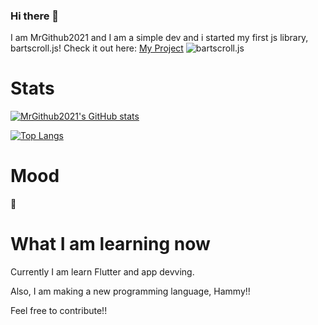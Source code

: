 ### Hi there 👋
I am MrGithub2021 and I am a simple dev and i started my first js library, bartscroll.js!
Check it out here: [My Project]( https://github.com/MrGithub2021/bartscroll.js )
![bartscroll.js](https://socialify.git.ci/MrGithub2021/bartscroll.js/image?description=1&forks=1&issues=1&language=1&owner=1&pattern=Overlapping%20Hexagons&pulls=1&stargazers=1&theme=Dark)
# Stats
[![MrGithub2021's GitHub stats](https://github-readme-stats.vercel.app/api?username=MrGithub2021)](https://github.com/anuraghazra/github-readme-stats)

[![Top Langs](https://github-readme-stats.vercel.app/api/top-langs/?username=MrGithub2021&layout=compact)](https://github.com/anuraghazra/github-readme-stats)

# Mood
🌝
# What I am learning now
Currently I am learn Flutter and app devving.

Also, I am making a new programming language, Hammy!!

Feel free to contribute!!
